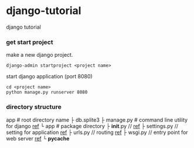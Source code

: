 # django-tutorial
django tutorial

### get start project

make a new django project.
```
django-admin startproject <project name>
```

start django application (port 8080)
```
cd <project name>
python manage.py runserver 8080
```

### directory structure

app # root directory name
├ db.splite3
├ manage.py # command line utility for django [ref](https://docs.djangoproject.com/ja/2.0/ref/django-admin/)
└ app # package directory
  ├ __init__.py // [ref](https://docs.python.org/3/tutorial/modules.html#tut-packages)
  ├ settings.py // setting for application [ref](https://docs.djangoproject.com/ja/2.0/topics/settings/)
  ├ urls.py // routing [ref](https://docs.djangoproject.com/ja/2.0/topics/settings/)
  ├ wsgi.py // entry point for web server [ref](https://docs.djangoproject.com/ja/2.0/howto/deployment/wsgi/)
  └ __pycache__
